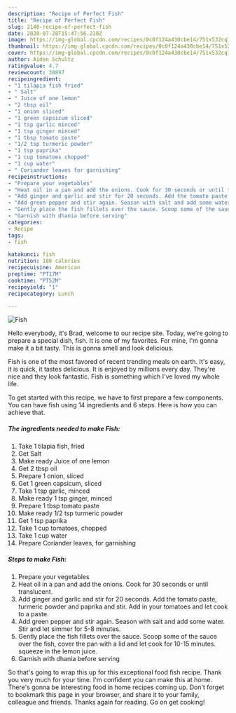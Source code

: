 ```yaml
---
description: "Recipe of Perfect Fish"
title: "Recipe of Perfect Fish"
slug: 2140-recipe-of-perfect-fish
date: 2020-07-28T15:47:56.210Z
image: https://img-global.cpcdn.com/recipes/0c0f124a430cbe14/751x532cq70/fish-recipe-main-photo.jpg
thumbnail: https://img-global.cpcdn.com/recipes/0c0f124a430cbe14/751x532cq70/fish-recipe-main-photo.jpg
cover: https://img-global.cpcdn.com/recipes/0c0f124a430cbe14/751x532cq70/fish-recipe-main-photo.jpg
author: Aiden Schultz
ratingvalue: 4.7
reviewcount: 38897
recipeingredient:
- "1 tilapia fish fried"
- " Salt"
- " Juice of one lemon"
- "2 tbsp oil"
- "1 onion sliced"
- "1 green capsicum sliced"
- "1 tsp garlic minced"
- "1 tsp ginger minced"
- "1 tbsp tomato paste"
- "1/2 tsp turmeric powder"
- "1 tsp paprika"
- "1 cup tomatoes chopped"
- "1 cup water"
- " Coriander leaves for garnishing"
recipeinstructions:
- "Prepare your vegetables"
- "Heat oil in a pan and add the onions. Cook for 30 seconds or until translucent."
- "Add ginger and garlic and stir for 20 seconds. Add the tomato paste, turmeric powder and paprika and stir. Add in your tomatoes and let cook to a paste."
- "Add green pepper and stir again. Season with salt and add some water. Stir and let simmer for 5-8 minutes."
- "Gently place the fish fillets over the sauce. Scoop some of the sauce over the fish, cover the pan with a lid and let cook for 10-15 minutes. squeeze in the lemon juice."
- "Garnish with dhania before serving"
categories:
- Recipe
tags:
- fish

katakunci: fish 
nutrition: 188 calories
recipecuisine: American
preptime: "PT17M"
cooktime: "PT52M"
recipeyield: "1"
recipecategory: Lunch

---
```



![Fish](https://img-global.cpcdn.com/recipes/0c0f124a430cbe14/751x532cq70/fish-recipe-main-photo.jpg)

Hello everybody, it's Brad, welcome to our recipe site. Today, we're going to prepare a special dish, fish. It is one of my favorites. For mine, I'm gonna make it a bit tasty. This is gonna smell and look delicious.



Fish is one of the most favored of recent trending meals on earth. It's easy, it is quick, it tastes delicious. It is enjoyed by millions every day. They're nice and they look fantastic. Fish is something which I've loved my whole life.


To get started with this recipe, we have to first prepare a few components. You can have fish using 14 ingredients and 6 steps. Here is how you can achieve that.

<!--inarticleads1-->

##### The ingredients needed to make Fish:

1. Take 1 tilapia fish, fried
1. Get  Salt
1. Make ready  Juice of one lemon
1. Get 2 tbsp oil
1. Prepare 1 onion, sliced
1. Get 1 green capsicum, sliced
1. Take 1 tsp garlic, minced
1. Make ready 1 tsp ginger, minced
1. Prepare 1 tbsp tomato paste
1. Make ready 1/2 tsp turmeric powder
1. Get 1 tsp paprika
1. Take 1 cup tomatoes, chopped
1. Take 1 cup water
1. Prepare  Coriander leaves, for garnishing




<!--inarticleads2-->

##### Steps to make Fish:

1. Prepare your vegetables
1. Heat oil in a pan and add the onions. Cook for 30 seconds or until translucent.
1. Add ginger and garlic and stir for 20 seconds. Add the tomato paste, turmeric powder and paprika and stir. Add in your tomatoes and let cook to a paste.
1. Add green pepper and stir again. Season with salt and add some water. Stir and let simmer for 5-8 minutes.
1. Gently place the fish fillets over the sauce. Scoop some of the sauce over the fish, cover the pan with a lid and let cook for 10-15 minutes. squeeze in the lemon juice.
1. Garnish with dhania before serving




So that's going to wrap this up for this exceptional food fish recipe. Thank you very much for your time. I'm confident you can make this at home. There's gonna be interesting food in home recipes coming up. Don't forget to bookmark this page in your browser, and share it to your family, colleague and friends. Thanks again for reading. Go on get cooking!
